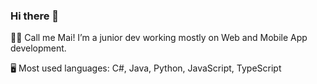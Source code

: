 ### Hi there 👋

👩‍💻 Call me Mai! I’m a junior dev working mostly on Web and Mobile App development. 

🖥️ Most used languages: C#, Java, Python, JavaScript, TypeScript
